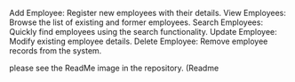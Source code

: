 Add Employee: Register new employees with their details.
View Employees: Browse the list of existing and former employees.
Search Employees: Quickly find employees using the search functionality.
Update Employee: Modify existing employee details.
Delete Employee: Remove employee records from the system.

please see the ReadMe image in the repository. (Readme

